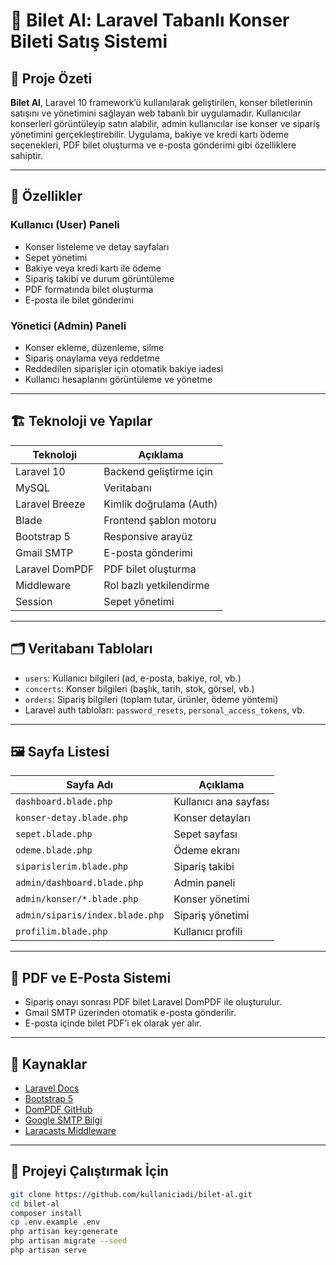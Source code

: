 # 🎫 Bilet Al: Laravel Tabanlı Konser Bileti Satış Sistemi



## 📌 Proje Özeti

**Bilet Al**, Laravel 10 framework’ü kullanılarak geliştirilen, konser biletlerinin satışını ve yönetimini sağlayan web tabanlı bir uygulamadır. Kullanıcılar konserleri görüntüleyip satın alabilir, admin kullanıcılar ise konser ve sipariş yönetimini gerçekleştirebilir. Uygulama, bakiye ve kredi kartı ödeme seçenekleri, PDF bilet oluşturma ve e-posta gönderimi gibi özelliklere sahiptir.

---

## 🚀 Özellikler

### Kullanıcı (User) Paneli
- Konser listeleme ve detay sayfaları
- Sepet yönetimi
- Bakiye veya kredi kartı ile ödeme
- Sipariş takibi ve durum görüntüleme
- PDF formatında bilet oluşturma
- E-posta ile bilet gönderimi

### Yönetici (Admin) Paneli
- Konser ekleme, düzenleme, silme
- Sipariş onaylama veya reddetme
- Reddedilen siparişler için otomatik bakiye iadesi
- Kullanıcı hesaplarını görüntüleme ve yönetme

---

## 🏗️ Teknoloji ve Yapılar

| Teknoloji          | Açıklama |
|--------------------|----------|
| Laravel 10         | Backend geliştirme için |
| MySQL              | Veritabanı |
| Laravel Breeze     | Kimlik doğrulama (Auth) |
| Blade              | Frontend şablon motoru |
| Bootstrap 5        | Responsive arayüz |
| Gmail SMTP         | E-posta gönderimi |
| Laravel DomPDF     | PDF bilet oluşturma |
| Middleware         | Rol bazlı yetkilendirme |
| Session            | Sepet yönetimi |

---

## 🗂️ Veritabanı Tabloları

- `users`: Kullanıcı bilgileri (ad, e-posta, bakiye, rol, vb.)
- `concerts`: Konser bilgileri (başlık, tarih, stok, görsel, vb.)
- `orders`: Sipariş bilgileri (toplam tutar, ürünler, ödeme yöntemi)
- Laravel auth tabloları: `password_resets`, `personal_access_tokens`, vb.

---

## 🖼️ Sayfa Listesi

| Sayfa Adı                         | Açıklama |
|----------------------------------|----------|
| `dashboard.blade.php`            | Kullanıcı ana sayfası |
| `konser-detay.blade.php`         | Konser detayları |
| `sepet.blade.php`                | Sepet sayfası |
| `odeme.blade.php`                | Ödeme ekranı |
| `siparislerim.blade.php`         | Sipariş takibi |
| `admin/dashboard.blade.php`      | Admin paneli |
| `admin/konser/*.blade.php`       | Konser yönetimi |
| `admin/siparis/index.blade.php`  | Sipariş yönetimi |
| `profilim.blade.php`             | Kullanıcı profili |

---

## 📧 PDF ve E-Posta Sistemi

- Sipariş onayı sonrası PDF bilet Laravel DomPDF ile oluşturulur.
- Gmail SMTP üzerinden otomatik e-posta gönderilir.
- E-posta içinde bilet PDF’i ek olarak yer alır.

---

## 📎 Kaynaklar

- [Laravel Docs](https://laravel.com/docs)
- [Bootstrap 5](https://getbootstrap.com)
- [DomPDF GitHub](https://github.com/barryvdh/laravel-dompdf)
- [Google SMTP Bilgi](https://support.google.com/mail/answer/7126229?hl=en)
- [Laracasts Middleware](https://laracasts.com/discuss/channels/laravel/how-do-i-use-middleware-in-laravel)

---

## 📂 Projeyi Çalıştırmak İçin

```bash
git clone https://github.com/kullaniciadi/bilet-al.git
cd bilet-al
composer install
cp .env.example .env
php artisan key:generate
php artisan migrate --seed
php artisan serve
